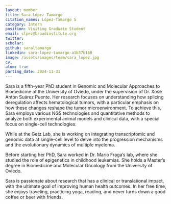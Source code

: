 ```yaml
---
layout: member
title: Sara López-Tamargo
citation_names: López-Tamargo S
category: Intern
position: Visiting Graduate Student
email: slpez@broadinstitute.org
twitter: 
scholar: 
github: saraltamargo
linkedin: sara-lópez-tamargo-a1b37b160
image: /assets/images/team/sara_lopez.jpg
cv: 
alum: true
parting_date: 2024-11-31
---
```


Sara is a fifth-year PhD student in Genomic and Molecular Approaches to Biomedicine at the University of Oviedo, under the supervision of Dr. Xosé Antón Suárez Puente. Her research focuses on understanding how splicing deregulation affects hematological tumors, with a particular emphasis on how these changes reshape the tumor microenvironment. To achieve this, Sara employs various NGS technologies and quantitative methods to analyze both experimental animal models and clinical data, with a special focus on single-cell technologies.

While at the Getz Lab, she is working on integrating transcriptomic and genomic data at single-cell level to delve into the progression mechanisms and the evolutionary dynamics of multiple myeloma.

Before starting her PhD, Sara worked in Dr. Mario Fraga’s lab, where she studied the role of epigenetics in childhood leukemias. She holds a Master’s degree in Biomedicine and Molecular Oncology from the University of Oviedo.

Sara is passionate about research that has a clinical or translational impact, with the ultimate goal of improving human health outcomes. In her free time, she enjoys traveling, practicing yoga, reading, and never turns down a good coffee or beer with friends.
